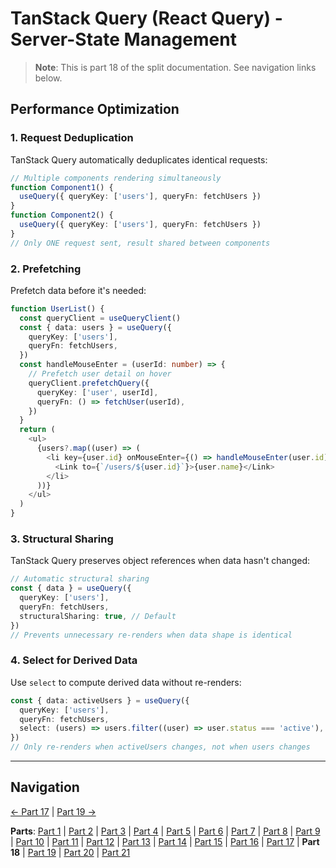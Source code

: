 # TanStack Query (React Query) - Server-State Management

> **Note**: This is part 18 of the split documentation. See navigation links below.

## Performance Optimization

### 1. Request Deduplication

TanStack Query automatically deduplicates identical requests:

```typescript
// Multiple components rendering simultaneously
function Component1() {
  useQuery({ queryKey: ['users'], queryFn: fetchUsers })
}
function Component2() {
  useQuery({ queryKey: ['users'], queryFn: fetchUsers })
}
// Only ONE request sent, result shared between components
```

### 2. Prefetching

Prefetch data before it's needed:

```typescript
function UserList() {
  const queryClient = useQueryClient()
  const { data: users } = useQuery({
    queryKey: ['users'],
    queryFn: fetchUsers,
  })
  const handleMouseEnter = (userId: number) => {
    // Prefetch user detail on hover
    queryClient.prefetchQuery({
      queryKey: ['user', userId],
      queryFn: () => fetchUser(userId),
    })
  }
  return (
    <ul>
      {users?.map((user) => (
        <li key={user.id} onMouseEnter={() => handleMouseEnter(user.id)}>
          <Link to={`/users/${user.id}`}>{user.name}</Link>
        </li>
      ))}
    </ul>
  )
}
```

### 3. Structural Sharing

TanStack Query preserves object references when data hasn't changed:

```typescript
// Automatic structural sharing
const { data } = useQuery({
  queryKey: ['users'],
  queryFn: fetchUsers,
  structuralSharing: true, // Default
})
// Prevents unnecessary re-renders when data shape is identical
```

### 4. Select for Derived Data

Use `select` to compute derived data without re-renders:

```typescript
const { data: activeUsers } = useQuery({
  queryKey: ['users'],
  queryFn: fetchUsers,
  select: (users) => users.filter((user) => user.status === 'active'),
})
// Only re-renders when activeUsers changes, not when users changes
```

---

## Navigation

[← Part 17](./17-common-pitfalls-to-avoid.md) | [Part 19 →](./19-devtools.md)

**Parts**: [Part 1](./01-start.md) | [Part 2](./02-overview.md) | [Part 3](./03-why-tanstack-query-for-omnera.md) | [Part 4](./04-installation.md) | [Part 5](./05-basic-setup.md) | [Part 6](./06-core-concepts.md) | [Part 7](./07-usequery-hook.md) | [Part 8](./08-integration-with-effectts.md) | [Part 9](./09-usemutation-hook.md) | [Part 10](./10-usequeries-hook.md) | [Part 11](./11-useinfinitequery-hook.md) | [Part 12](./12-server-side-rendering-ssr-with-hono.md) | [Part 13](./13-integration-with-better-auth.md) | [Part 14](./14-advanced-patterns.md) | [Part 15](./15-testing-with-tanstack-query.md) | [Part 16](./16-best-practices.md) | [Part 17](./17-common-pitfalls-to-avoid.md) | **Part 18** | [Part 19](./19-devtools.md) | [Part 20](./20-summary.md) | [Part 21](./21-references.md)
